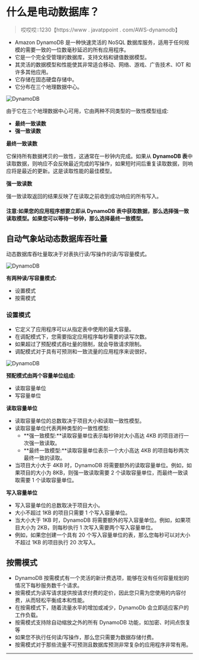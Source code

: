 # 什么是电动数据库？

> 哎哎哎::1230【https://www . javatppoint . com/AWS-dynamodb】

*   Amazon DynamoDB 是一种快速灵活的 NoSQL 数据库服务，适用于任何规模的需要一致的一位数毫秒延迟的所有应用程序。
*   它是一个完全受管理的数据库，支持文档和键值数据模型。
*   其灵活的数据模型和性能使其非常适合移动、网络、游戏、广告技术、IOT 和许多其他应用。
*   它存储在固态硬盘存储中。
*   它分布在三个地理数据中心。

![DynamoDB](../Images/bd2068b66e035ca4ee5fe76437914e44.png)

由于它在三个地理数据中心可用，它由两种不同类型的一致性模型组成:

*   **最终一致读数**
*   **强一致读数**

**最终一致读数**

它保持所有数据拷贝的一致性，这通常在一秒钟内完成。如果从 **DynamoDB 表**中读取数据，则响应不会反映最近完成的写操作，如果短时间后重复读取数据，则响应将是最近的更新。这是读取性能的最佳模型。

**强一致读数**

强一致读取返回的结果反映了在读取之前收到成功响应的所有写入。

#### 注意:如果您的应用程序想要立即从 DynamoDB 表中获取数据，那么选择强一致读取模型。如果您可以等待一秒钟，那么选择最终一致模型。

## 自动气象站动态数据库吞吐量

动态数据库吞吐量取决于对表执行读/写操作的读/写容量模式。

![DynamoDB](../Images/c5b2276e77d9ce65929969cd652704c7.png)

**有两种读/写容量模式:**

*   设置模式
*   按需模式

### 设置模式

*   它定义了应用程序可以从指定表中使用的最大容量。
*   在调配模式下，您需要指定应用程序每秒需要的读写次数。
*   如果超过了预配模式吞吐量的限制，就会导致请求限制。
*   调配模式对于具有可预测和一致流量的应用程序来说很好。

![DynamoDB](../Images/255246717d41262bdf5603e1bf1e8bd3.png)

**预配模式由两个容量单位组成:**

*   读取容量单位
*   写容量单位

**读取容量单位**

*   读取容量单位的总数取决于项目大小和读取一致性模型。
*   读取容量单位代表两种类型的一致性模型:
    *   **强一致模型:**读取容量单位表示每秒钟对大小高达 4KB 的项目进行一次强一致读取。
    *   **最终一致模型:**读取容量单位表示一个大小高达 4KB 的项目每秒两次最终一致的读取。
*   当项目大小大于 4KB 时，DynamoDB 将需要额外的读取容量单位。例如，如果项目的大小为 8KB，则强一致读取需要 2 个读取容量单位，而最终一致读取需要 1 个读取容量单位。

**写入容量单位**

*   写入容量单位的总数取决于项目大小。
*   大小不超过 1KB 的项目只需要 1 个写入容量单位。
*   当大小大于 1KB 时，DynamoDB 将需要额外的写入容量单位。例如，如果项目大小为 2KB，则每秒执行 1 次写入需要两个写入容量单位。
*   例如，如果您创建一个具有 20 个写入容量单位的表，那么您每秒可以对大小不超过 1KB 的项目执行 20 次写入。

## 按需模式

*   DynamoDB 按需模式有一个灵活的新计费选项，能够在没有任何容量规划的情况下每秒服务数千个请求。
*   按需模式为读写请求提供按请求付费的定价，因此您只需为您使用的内容付费，从而轻松平衡成本和性能。
*   在按需模式下，随着流量水平的增加或减少，DynamoDb 会立即适应客户的工作负载。
*   按需模式支持除自动缩放之外的所有 DynamoDB 功能，如加密、时间点恢复等
*   如果您不执行任何读/写操作，那么您只需要为数据存储付费。
*   按需模式对于那些流量不可预测且数据库预测非常复杂的应用程序非常有用。

* * *